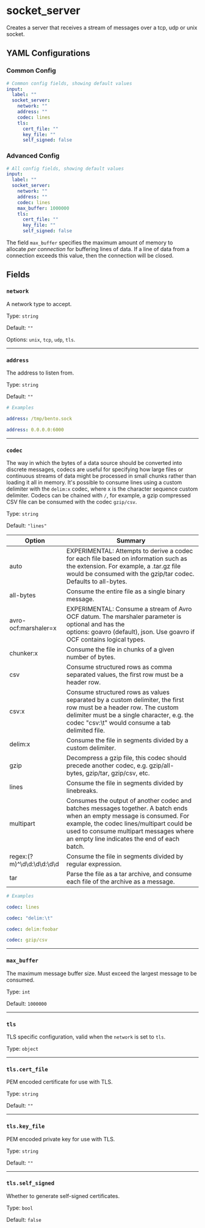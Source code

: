 # socket_server

Creates a server that receives a stream of messages over a tcp, udp or unix socket.

## YAML Configurations

### Common Config

```yaml
# Common config fields, showing default values
input:
  label: ""
  socket_server:
    network: ""
    address: ""
    codec: lines
    tls:
      cert_file: ""
      key_file: ""
      self_signed: false
```

### Advanced Config

```yaml
# All config fields, showing default values
input:
  label: ""
  socket_server:
    network: ""
    address: ""
    codec: lines
    max_buffer: 1000000
    tls:
      cert_file: ""
      key_file: ""
      self_signed: false
```

The field `max_buffer` specifies the maximum amount of memory to allocate *per connection* for buffering lines of data. If a line of data from a connection exceeds this value, then the connection will be closed.

## Fields

### `network`

A network type to accept.

Type: `string`

Default: `""`

Options: `unix`, `tcp`, `udp`, `tls`.

---

### `address`

The address to listen from.

Type: `string`

Default: `""`

```yaml
# Examples

address: /tmp/bento.sock

address: 0.0.0.0:6000
```

---

### `codec`

The way in which the bytes of a data source should be converted into discrete messages, codecs are useful for specifying how large files or continuous streams of data might be processed in small chunks rather than loading it all in memory. It's possible to consume lines using a custom delimiter with the `delim:x` codec, where x is the character sequence custom delimiter. Codecs can be chained with `/`, for example, a gzip compressed CSV file can be consumed with the codec `gzip/csv`.

Type: `string`

Default: `"lines"`

| Option | Summary |
| --- | --- |
| auto | EXPERIMENTAL: Attempts to derive a codec for each file based on information such as the extension. For example, a .tar.gz file would be consumed with the gzip/tar codec. Defaults to all-bytes. |
| all-bytes | Consume the entire file as a single binary message. |
| avro-ocf:marshaler=x | EXPERIMENTAL: Consume a stream of Avro OCF datum. The marshaler parameter is optional and has the options: goavro (default), json. Use goavro if OCF contains logical types. |
| chunker:x | Consume the file in chunks of a given number of bytes. |
| csv | Consume structured rows as comma separated values, the first row must be a header row. |
| csv:x | Consume structured rows as values separated by a custom delimiter, the first row must be a header row. The custom delimiter must be a single character, e.g. the codec "csv:\t" would consume a tab delimited file. |
| delim:x | Consume the file in segments divided by a custom delimiter. |
| gzip | Decompress a gzip file, this codec should precede another codec, e.g. gzip/all-bytes, gzip/tar, gzip/csv, etc. |
| lines | Consume the file in segments divided by linebreaks. |
| multipart | Consumes the output of another codec and batches messages together. A batch ends when an empty message is consumed. For example, the codec lines/multipart could be used to consume multipart messages where an empty line indicates the end of each batch. |
| regex:(?m)^\d\d:\d\d:\d\d | Consume the file in segments divided by regular expression. |
| tar | Parse the file as a tar archive, and consume each file of the archive as a message. |

```yaml
# Examples

codec: lines

codec: "delim:\t"

codec: delim:foobar

codec: gzip/csv
```

---

### `max_buffer`

The maximum message buffer size. Must exceed the largest message to be consumed.

Type: `int`

Default: `1000000`

---

### `tls`

TLS specific configuration, valid when the `network` is set to `tls`.

Type: `object`

---

### `tls.cert_file`

PEM encoded certificate for use with TLS.

Type: `string`

Default: `""`

---

### `tls.key_file`

PEM encoded private key for use with TLS.

Type: `string`

Default: `""`

---

### `tls.self_signed`

Whether to generate self-signed certificates.

Type: `bool`

Default: `false`